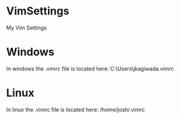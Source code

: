 # VimSettings
My Vim Settings

# Windows
In windows the .vimrc file is located here: 
C:\Users\jkagiwada\.vimrc

# Linux
In linux the .vimrc file is located here:
/home/josh/.vimrc
